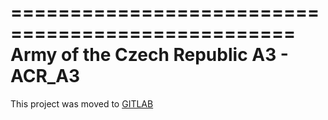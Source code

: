 ==================================================
Army of the Czech Republic A3 - ACR_A3
===================================================

This project was moved to [GITLAB](https://gitlab.com/ascz/acr_a3)

